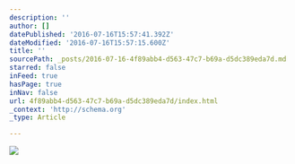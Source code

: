 ```yaml
---
description: ''
author: []
datePublished: '2016-07-16T15:57:41.392Z'
dateModified: '2016-07-16T15:57:15.600Z'
title: ''
sourcePath: _posts/2016-07-16-4f89abb4-d563-47c7-b69a-d5dc389eda7d.md
starred: false
inFeed: true
hasPage: true
inNav: false
url: 4f89abb4-d563-47c7-b69a-d5dc389eda7d/index.html
_context: 'http://schema.org'
_type: Article

---
```

![](https://the-grid-user-content.s3-us-west-2.amazonaws.com/befeabea-4cc9-4196-8cb1-ad79ddf03b09.jpg)